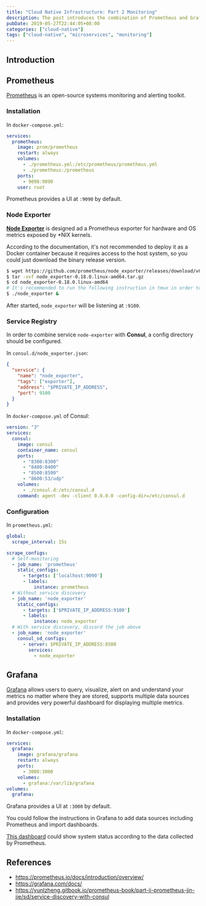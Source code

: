 ```yaml
---
title: "Cloud Native Infrastructure: Part 2 Monitoring"
description: The post introduces the combination of Prometheus and Grafana.
pubDate: 2019-05-27T22:44:05+08:00
categories: ["cloud-native"]
tags: ["cloud-native", "microservices", "monitoring"]
---
```


## Introduction

## Prometheus

[Prometheus](https://prometheus.io/) is an open-source systems monitoring and alerting toolkit.

### Installation

In `docker-compose.yml`:

```yaml
services:
  prometheus:
    image: prom/prometheus
    restart: always
    volumes:
      - ./prometheus.yml:/etc/prometheus/prometheus.yml
      - ./prometheus:/prometheus
    ports:
      - 9090:9090
    user: root
```

Prometheus provides a UI at `:9090` by default.

### Node Exporter

[**Node Exporter**](https://github.com/prometheus/node_exporter) is designed ad a Prometheus exporter for hardware and OS metrics exposed by *NIX kernels.

According to the documentation, it's not recommended to deploy it as a Docker container because it requires access to the host system, so you could just download the binary release version.

```bash
$ wget https://github.com/prometheus/node_exporter/releases/download/v0.18.0/node_exporter-0.18.0.linux-amd64.tar.gz
$ tar -xvf node_exporter-0.18.0.linux-amd64.tar.gz
$ cd node_exporter-0.18.0.linux-amd64
# It's recommended to run the following instruction in tmux in order to keep it running after exit.
$ ./node_exporter &
```

After started, `node_exporter` will be listening at `:9100`.

### Service Registry

In order to combine service `node-exporter` with **Consul**, a config directory should be configured.

In `consul.d/node_exporter.json`:

```json
{
  "service": {
    "name": "node_exporter",
    "tags": ["exporter"],
    "address": "$PRIVATE_IP_ADDRESS",
    "port": 9100
  }
}
```

In `docker-compose.yml` of Consul:

```yaml
version: "3"
services:
  consul:
    image: consul
    container_name: consul
    ports:
      - "8300:8300"
      - "8400:8400"
      - "8500:8500"
      - "8600:53/udp"
    volumes:
      - ./consul.d:/etc/consul.d
    command: agent -dev -client 0.0.0.0 -config-dir=/etc/consul.d
```

### Configuration

In `prometheus.yml`:

```yaml
global:
  scrape_interval: 15s

scrape_configs:
  # Self-monitoring
  - job_name: 'prometheus'
    static_configs:
      - targets: ['localhost:9090']
      - labels:
          instance: prometheus
  # Without service discovery
  - job_name: 'node_exporter'
    static_configs:
      - targets: ['$PRIVATE_IP_ADDRESS:9100']
      - labels:
          instance: node_exporter
  # With service discovery, discard the job above
  - job_name: 'node_exporter'
    consul_sd_configs:
      - server: $PRIVATE_IP_ADDRESS:8500
        services:
          - node_exporter
```

## Grafana

[Grafana](https://grafana.com/) allows users to query, visualize, alert on and understand your metrics no matter where they are stored, supports multiple data sources and provides very powerful dashboard for displaying multiple metrics.

### Installation

In `docker-compose.yml`:

```yaml
services:
  grafana:
    image: grafana/grafana
    restart: always
    ports:
      - 3000:3000
    volumes:
      - grafana:/var/lib/grafana
volumes:
  grafana:
```

Grafana provides a UI at `:3000` by default.

You could follow the instructions in Grafana to add data sources including Prometheus and import dashboards.

[This dashboard](https://grafana.com/dashboards/159) could show system status according to the data collected by Prometheus.

## References

- https://prometheus.io/docs/introduction/overview/
- https://grafana.com/docs/
- https://yunlzheng.gitbook.io/prometheus-book/part-ii-prometheus-jin-jie/sd/service-discovery-with-consul
